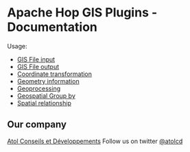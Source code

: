 # Apache Hop GIS Plugins - Documentation

Usage:
- [GIS File input](usage/gisfileinput.adoc)
- [GIS File output](usage/gisfileoutput.adoc)
- [Coordinate transformation](usage/giscoordinatetransformation.adoc)
- [Geometry information](usage/geometryinfo.adoc)
- [Geoprocessing](usage/gisprocessing.adoc)
- [Geospatial Group by](usage/gisgroupby.adoc)
- [Spatial relationship](usage/gisrelate.adoc)

Our company
---------------------
[Atol Conseils et Développements](http://www.atolcd.com)
Follow us on twitter [@atolcd](https://twitter.com/atolcd)
